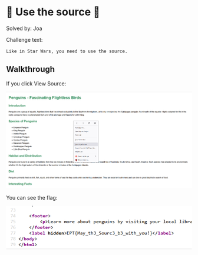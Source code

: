 # 👶 Use the source 👶

Solved by: Joa

Challenge text:
```
Like in Star Wars, you need to use the source.
```

## Walkthrough
If you click View Source:

![Right-click menu](right_click.png)

You can see the flag:

![flag](flag.png)
